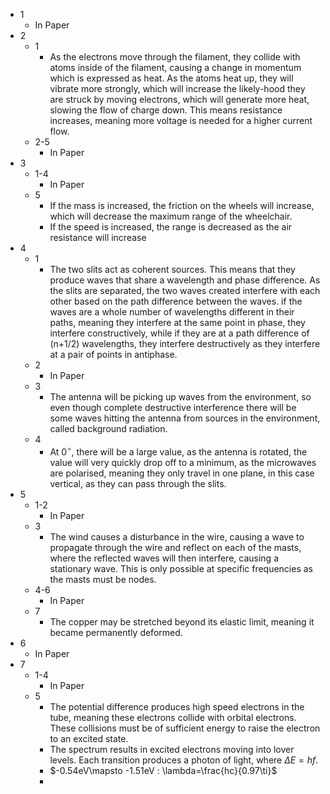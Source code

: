 - 1
	- In Paper
- 2
	- 1
		- As the electrons move through the filament, they collide with atoms inside of the filament, causing a change in momentum which is expressed as heat. As the atoms heat up, they will vibrate more strongly, which will increase the likely-hood they are struck by moving electrons, which will generate more heat, slowing the flow of charge down. This means resistance increases, meaning more voltage is needed for a higher current flow.
	- 2-5
		- In Paper
- 3
	- 1-4
		- In Paper
	- 5
		- If the mass is increased, the friction on the wheels will increase, which will decrease the maximum range of the wheelchair.
		- If the speed is increased, the range is decreased as the air resistance will increase
- 4
	- 1
		- The two slits act as coherent sources. This means that they produce waves that share a wavelength and phase difference. As the slits are separated, the two waves created interfere with each other based on the path difference between the waves. if the waves are a whole number of wavelengths different in their paths, meaning they interfere at the same point in phase, they interfere constructively, while if they are at a path difference of (n+1/2) wavelengths, they interfere destructively as they interfere at a pair of points in antiphase.
	- 2
		- In Paper
	- 3
		- The antenna will be picking up waves from the environment, so even though complete destructive interference there will be some waves hitting the antenna from sources in the environment, called background radiation.
	- 4
		- At 0$^\circ$, there will be a large value, as the antenna is rotated, the value will very quickly drop off to a minimum, as the microwaves are polarised, meaning they only travel in one plane, in this case vertical, as they can pass through the slits.
- 5
	- 1-2
		- In Paper
	- 3
		- The wind causes a disturbance in the wire, causing a wave to propagate through the wire and reflect on each of the masts, where the reflected waves will then interfere, causing a stationary wave. This is only possible at specific frequencies as the masts must be nodes.
	- 4-6
		- In Paper
	- 7
		- The copper may be stretched beyond its elastic limit, meaning it became permanently deformed.
- 6
	- In Paper
- 7
	- 1-4
		- In Paper
	- 5
		- The potential difference produces high speed electrons in the tube, meaning these electrons collide with orbital electrons. These collisions must be of sufficient energy to raise the electron to an excited state.
		- The spectrum results in excited electrons moving into lover levels. Each transition produces a photon of light, where $\Delta E = hf$.
		- $-0.54eV\mapsto -1.51eV : \lambda=\frac{hc}{0.97\ti}$
		- 